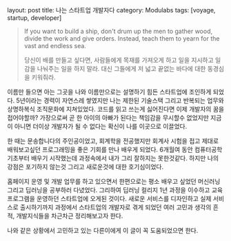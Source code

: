 layout: post
title: 나는 스타트업 개발자다
category: Modulabs
tags: [voyage, startup, developer]

> If you want to build a ship, don't drum up the men to gather wood, divide the work and give orders. Instead, teach them to yearn for the vast and endless sea.
>
> 당신이 배를 만들고 싶다면, 사람들에게 목재를 가져오게 하고 일을 지시하고 일감을 나눠주는 일을 하지 말라. 대신 그들에게 저 넓고 끝없는 바다에 대한 동경심을 키워줘라.

이름만 들으면 아는 그곳을 나와 이름만으로는 설명하기 힘든 스타트업에 조인하게 되었다. 5년이라는 경력이 자연스레 쌓였지만 나는 제한된 기술스택 그리고 반복되는 업무와 상명하복식 조직문화에 지쳐있었다. 코드를 읽고 쓰는게 싫어진다면 이제 개발자의 꿈을 접어야할까? 가장으로써 곧 한 아이의 아빠가 된다는 책임감을 무시할수 없었지만 지금이 아니면 더이상 개발자가 될 수 없다는 확신이 나를 이곳으로 이끌었다.

한 때는 문송합니다의 주인공이었고, 회계학을 전공했지만 회계사 시험을 접고 제대로 배워보고싶던 프로그래밍을 좋은 기회를 만나 배우게 되었다. 6개월여 동안 컴퓨터공학 기초부터 배우기 시작했는데 과정속에서 내가 그리 잘하지는 못한것같다. 하지만 나의 강점은 포기하지 않는것 그리고 새로운것에 대한 호기심이었다. 

홈페이지 운영 및 개발 업무를 하고 있으면서 한편으로는 평소 배우고 싶었던 머신러닝 그리고 딥러닝을 공부하러 다녔었다. 그리하여 딥러닝 컬리지 1년 과정을 이수하고 교육프로그램을 운영하던 스타트업에 오게된 것이다.
새로운 서비스를 디자인하고 실제 서비스로 출시하기까지 과정에서 스타트업의 개발자로 겪게 되었던 여러 고민과 생각의 흔적, 개발지식들을 차근차근 정리해보고자 한다.

나와 같은 상황에서 고민하고 있는 다른이에게 이 글이 꼭 도움되었으면 한다.





















